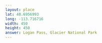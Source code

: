 ```yaml
---
layout: place
lat: 48.6956993
long: -113.716716
width: 450
height: 450
answer: Logan Pass, Glacier National Park
---
```

